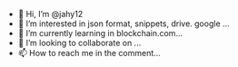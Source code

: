 - 👋 Hi, I’m @jahy12
- 👀 I’m interested in json format,  snippets,  drive. google ...
- 🌱 I’m currently learning in blockchain.com...
- 💞️ I’m looking to collaborate on ...
- 📫 How to reach me in the comment...

<!---
jahy12/jahy12 is a ✨ special ✨ repository because its `README.md` (this file) appears on your GitHub profile.
You can click the Preview link to take a look at your changes.
--->
